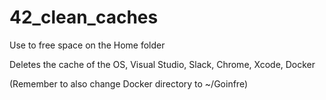 # 42_clean_caches

Use to free space on the Home folder 

Deletes the cache of the OS, Visual Studio, Slack, Chrome, Xcode, Docker

(Remember to also change Docker directory to ~/Goinfre)
